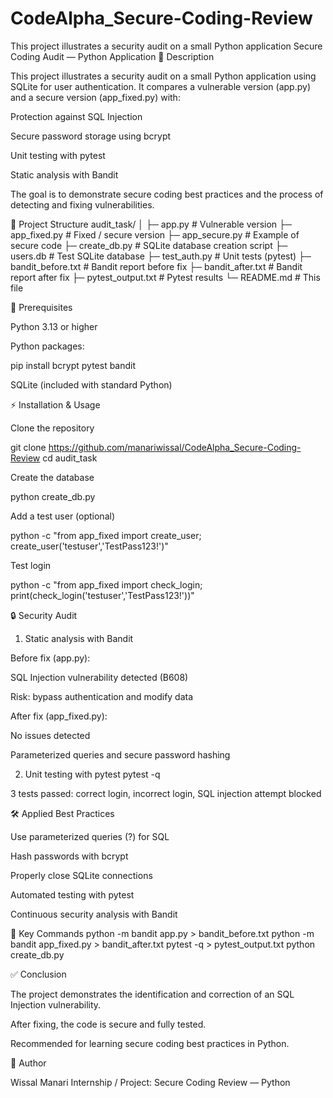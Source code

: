# CodeAlpha_Secure-Coding-Review
This project illustrates a security audit on a small Python application
Secure Coding Audit — Python Application
📝 Description

This project illustrates a security audit on a small Python application using SQLite for user authentication.
It compares a vulnerable version (app.py) and a secure version (app_fixed.py) with:

Protection against SQL Injection

Secure password storage using bcrypt

Unit testing with pytest

Static analysis with Bandit

The goal is to demonstrate secure coding best practices and the process of detecting and fixing vulnerabilities.

📂 Project Structure
audit_task/
│
├─ app.py             # Vulnerable version
├─ app_fixed.py       # Fixed / secure version
├─ app_secure.py      # Example of secure code
├─ create_db.py       # SQLite database creation script
├─ users.db           # Test SQLite database
├─ test_auth.py       # Unit tests (pytest)
├─ bandit_before.txt  # Bandit report before fix
├─ bandit_after.txt   # Bandit report after fix
├─ pytest_output.txt  # Pytest results
└─ README.md          # This file

🚀 Prerequisites

Python 3.13 or higher

Python packages:

pip install bcrypt pytest bandit


SQLite (included with standard Python)

⚡ Installation & Usage

Clone the repository

git clone <https://github.com/manariwissal/CodeAlpha_Secure-Coding-Review>
cd audit_task


Create the database

python create_db.py


Add a test user (optional)

python -c "from app_fixed import create_user; create_user('testuser','TestPass123!')"


Test login

python -c "from app_fixed import check_login; print(check_login('testuser','TestPass123!'))"

🔒 Security Audit
1. Static analysis with Bandit

Before fix (app.py):

SQL Injection vulnerability detected (B608)

Risk: bypass authentication and modify data

After fix (app_fixed.py):

No issues detected

Parameterized queries and secure password hashing

2. Unit testing with pytest
pytest -q


3 tests passed: correct login, incorrect login, SQL injection attempt blocked

🛠 Applied Best Practices

Use parameterized queries (?) for SQL

Hash passwords with bcrypt

Properly close SQLite connections

Automated testing with pytest

Continuous security analysis with Bandit

📄 Key Commands
python -m bandit app.py > bandit_before.txt
python -m bandit app_fixed.py > bandit_after.txt
pytest -q > pytest_output.txt
python create_db.py

✅ Conclusion

The project demonstrates the identification and correction of an SQL Injection vulnerability.

After fixing, the code is secure and fully tested.

Recommended for learning secure coding best practices in Python.

📌 Author

Wissal Manari
Internship / Project: Secure Coding Review — Python
